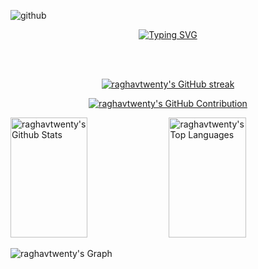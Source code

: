 ![github](https://github.com/raghavtwenty/raghavtwenty/assets/126254197/90e37751-01ce-463d-a0fa-f02862a26ee1)

<p align="center">
<a href="https://git.io/typing-svg"><img src="https://readme-typing-svg.demolab.com?font=&weight=5000&size=30&pause=1000&color=AA44CD&center=true&vCenter=true&width=500&height=80&lines=I'm+Raghav;Machine+Learning+practitioner;Cyber+Security+enthusiast" alt="Typing SVG" /></a>
</p>


<br>
<br>
<p align="center">
  <a href="https://github.com/raghavtwenty">
    <img src="https://github-readme-streak-stats.herokuapp.com/?user=raghavtwenty&theme=radical&border=7F3FBF&background=0D1117" alt="raghavtwenty's GitHub streak"/>
  </a>
</p>

<p align="center">
  <a href="https://github.com/raghavtwenty">
    <img src="https://github-profile-summary-cards.vercel.app/api/cards/profile-details?username=raghavtwenty&theme=radical" alt="raghavtwenty's GitHub Contribution"/>
  </a>
</p>

<a> 
    <a href="https://github.com/raghavtwenty"><img alt="raghavtwenty's Github Stats" src="https://denvercoder1-github-readme-stats.vercel.app/api?username=raghavtwenty&show_icons=true&count_private=true&theme=react&border_color=7F3FBF&bg_color=0D1117&title_color=F85D7F&icon_color=F8D866" height="192px" width="49.5%"/></a>
  <a href="https://github.com/raghavtwenty"><img alt="raghavtwenty's Top Languages" src="https://denvercoder1-github-readme-stats.vercel.app/api/top-langs/?username=raghavtwenty&langs_count=8&layout=compact&theme=react&border_color=7F3FBF&bg_color=0D1117&title_color=F85D7F&icon_color=F8D866" height="192px" width="49.5%"/></a>
  <br/>
</a>


![raghavtwenty's Graph](https://github-readme-activity-graph.vercel.app/graph?username=raghavtwenty&custom_title=raghavtwenty's%20GitHub%20Activity%20Graph&bg_color=0D1117&color=7F3FBF&line=7F3FBF&point=7F3FBF&area_color=FFFFFF&title_color=FFFFFF&area=true)
